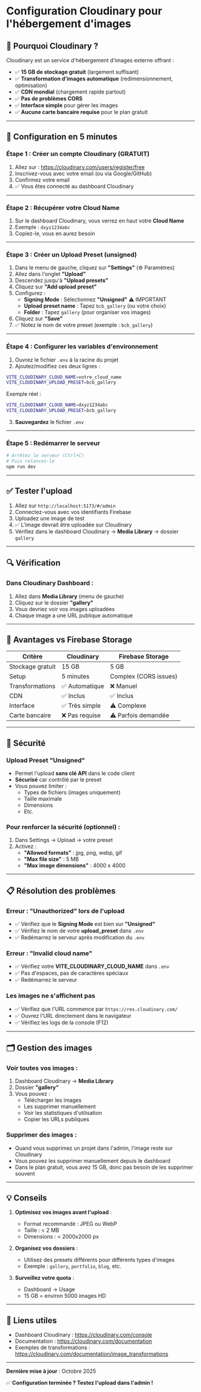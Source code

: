 # Configuration Cloudinary pour l'hébergement d'images

## 📝 Pourquoi Cloudinary ?

Cloudinary est un service d'hébergement d'images externe offrant :
- ✅ **15 GB de stockage gratuit** (largement suffisant)
- ✅ **Transformation d'images automatique** (redimensionnement, optimisation)
- ✅ **CDN mondial** (chargement rapide partout)
- ✅ **Pas de problèmes CORS**
- ✅ **Interface simple** pour gérer les images
- ✅ **Aucune carte bancaire requise** pour le plan gratuit

---

## 🚀 Configuration en 5 minutes

### Étape 1 : Créer un compte Cloudinary (GRATUIT)

1. Allez sur : https://cloudinary.com/users/register/free
2. Inscrivez-vous avec votre email (ou via Google/GitHub)
3. Confirmez votre email
4. ✅ Vous êtes connecté au dashboard Cloudinary

---

### Étape 2 : Récupérer votre Cloud Name

1. Sur le dashboard Cloudinary, vous verrez en haut votre **Cloud Name**
2. Exemple : `dxyz1234abc`
3. Copiez-le, vous en aurez besoin

---

### Étape 3 : Créer un Upload Preset (unsigned)

1. Dans le menu de gauche, cliquez sur **"Settings"** (⚙️ Paramètres)
2. Allez dans l'onglet **"Upload"**
3. Descendez jusqu'à **"Upload presets"**
4. Cliquez sur **"Add upload preset"**
5. Configurez :
   - **Signing Mode** : Sélectionnez **"Unsigned"** ⚠️ IMPORTANT
   - **Upload preset name** : Tapez `bcb_gallery` (ou votre choix)
   - **Folder** : Tapez `gallery` (pour organiser vos images)
6. Cliquez sur **"Save"**
7. ✅ Notez le nom de votre preset (exemple : `bcb_gallery`)

---

### Étape 4 : Configurer les variables d'environnement

1. Ouvrez le fichier `.env` à la racine du projet
2. Ajoutez/modifiez ces deux lignes :

```bash
VITE_CLOUDINARY_CLOUD_NAME=votre_cloud_name
VITE_CLOUDINARY_UPLOAD_PRESET=bcb_gallery
```

Exemple réel :
```bash
VITE_CLOUDINARY_CLOUD_NAME=dxyz1234abc
VITE_CLOUDINARY_UPLOAD_PRESET=bcb_gallery
```

3. **Sauvegardez** le fichier `.env`

---

### Étape 5 : Redémarrer le serveur

```bash
# Arrêtez le serveur (Ctrl+C)
# Puis relancez-le
npm run dev
```

---

## ✅ Tester l'upload

1. Allez sur `http://localhost:5173/#/admin`
2. Connectez-vous avec vos identifiants Firebase
3. Uploadez une image de test
4. ✅ L'image devrait être uploadée sur Cloudinary
5. Vérifiez dans le dashboard Cloudinary → **Media Library** → dossier `gallery`

---

## 🔍 Vérification

### Dans Cloudinary Dashboard :

1. Allez dans **Media Library** (menu de gauche)
2. Cliquez sur le dossier **"gallery"**
3. Vous devriez voir vos images uploadées
4. Chaque image a une URL publique automatique

---

## 🎯 Avantages vs Firebase Storage

| Critère | Cloudinary | Firebase Storage |
|---------|-----------|------------------|
| Stockage gratuit | 15 GB | 5 GB |
| Setup | 5 minutes | Complex (CORS issues) |
| Transformations | ✅ Automatique | ❌ Manuel |
| CDN | ✅ Inclus | ✅ Inclus |
| Interface | ✅ Très simple | ⚠️ Complexe |
| Carte bancaire | ❌ Pas requise | ⚠️ Parfois demandée |

---

## 🔐 Sécurité

### Upload Preset "Unsigned"

- Permet l'upload **sans clé API** dans le code client
- **Sécurisé** car contrôlé par le preset
- Vous pouvez limiter :
  - Types de fichiers (images uniquement)
  - Taille maximale
  - Dimensions
  - Etc.

### Pour renforcer la sécurité (optionnel) :

1. Dans Settings → Upload → votre preset
2. Activez :
   - **"Allowed formats"** : jpg, png, webp, gif
   - **"Max file size"** : 5 MB
   - **"Max image dimensions"** : 4000 x 4000

---

## 📋 Résolution des problèmes

### Erreur : "Unauthorized" lors de l'upload

- ✅ Vérifiez que le **Signing Mode** est bien sur **"Unsigned"**
- ✅ Vérifiez le nom de votre **upload_preset** dans `.env`
- ✅ Redémarrez le serveur après modification du `.env`

### Erreur : "Invalid cloud name"

- ✅ Vérifiez votre **VITE_CLOUDINARY_CLOUD_NAME** dans `.env`
- ✅ Pas d'espaces, pas de caractères spéciaux
- ✅ Redémarrez le serveur

### Les images ne s'affichent pas

- ✅ Vérifiez que l'URL commence par `https://res.cloudinary.com/`
- ✅ Ouvrez l'URL directement dans le navigateur
- ✅ Vérifiez les logs de la console (F12)

---

## 🗂️ Gestion des images

### Voir toutes vos images :

1. Dashboard Cloudinary → **Media Library**
2. Dossier **"gallery"**
3. Vous pouvez :
   - Télécharger les images
   - Les supprimer manuellement
   - Voir les statistiques d'utilisation
   - Copier les URLs publiques

### Supprimer des images :

- Quand vous supprimez un projet dans l'admin, l'image reste sur Cloudinary
- Vous pouvez les supprimer manuellement depuis le dashboard
- Dans le plan gratuit, vous avez 15 GB, donc pas besoin de les supprimer souvent

---

## 💡 Conseils

1. **Optimisez vos images avant l'upload** :
   - Format recommandé : JPEG ou WebP
   - Taille : < 2 MB
   - Dimensions : < 2000x2000 px

2. **Organisez vos dossiers** :
   - Utilisez des presets différents pour différents types d'images
   - Exemple : `gallery`, `portfolio`, `blog`, etc.

3. **Surveillez votre quota** :
   - Dashboard → Usage
   - 15 GB = environ 5000 images HD

---

## 🔗 Liens utiles

- Dashboard Cloudinary : https://cloudinary.com/console
- Documentation : https://cloudinary.com/documentation
- Exemples de transformations : https://cloudinary.com/documentation/image_transformations

---

**Dernière mise à jour** : Octobre 2025

✅ **Configuration terminée ? Testez l'upload dans l'admin !**
